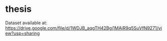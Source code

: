 # thesis
Dataset available at: https://drive.google.com/file/d/1WDJB_aqgTH42Bgj1MAjR9q5SuVfN9271/view?usp=sharing  
